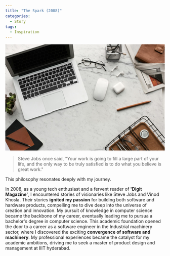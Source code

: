 ```yaml
---
title: "The Spark (2008)"
categories:
  - Story
tags:
  - Inspiration
---
```


![Spark of Inspiration](/assets/images/spark-inspiration.jpg)

> Steve Jobs once said, "Your work is going to fill a large part of your life, and the only way to be truly satisfied is to do what you believe is great work."

This philosophy resonates deeply with my journey. 

In 2008, as a young tech enthusiast and a fervent reader of **'Digit Magazine'**, I encountered stories of visionaries like Steve Jobs and Vinod Khosla. Their stories **ignited my passion** for building both software and hardware products, compelling me to dive deep into the universe of creation and innovation. My pursuit of knowledge in computer science became the backbone of my career, eventually leading me to  pursua a bachelor's degree in computer science. This academic foundation opened the door to a career as a software engineer in the Industrial machinery sector, where I discovered the exciting **convergence of software and machinery**. My professional experiences became the catalyst for my academic ambitions, driving me to seek a master of product design and management at IIIT hyderabad.
